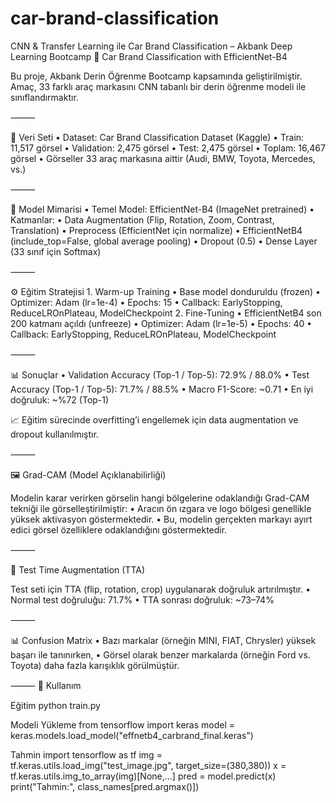 # car-brand-classification
CNN &amp; Transfer Learning ile Car Brand Classification – Akbank Deep Learning Bootcamp
🚗 Car Brand Classification with EfficientNet-B4

Bu proje, Akbank Derin Öğrenme Bootcamp kapsamında geliştirilmiştir.
Amaç, 33 farklı araç markasını CNN tabanlı bir derin öğrenme modeli ile sınıflandırmaktır.

⸻

📂 Veri Seti
	•	Dataset: Car Brand Classification Dataset (Kaggle)
	•	Train: 11,517 görsel
	•	Validation: 2,475 görsel
	•	Test: 2,475 görsel
	•	Toplam: 16,467 görsel
	•	Görseller 33 araç markasına aittir (Audi, BMW, Toyota, Mercedes, vs.)

⸻

🧠 Model Mimarisi
	•	Temel Model: EfficientNet-B4 (ImageNet pretrained)
	•	Katmanlar:
	•	Data Augmentation (Flip, Rotation, Zoom, Contrast, Translation)
	•	Preprocess (EfficientNet için normalize)
	•	EfficientNetB4 (include_top=False, global average pooling)
	•	Dropout (0.5)
	•	Dense Layer (33 sınıf için Softmax)

⸻

⚙️ Eğitim Stratejisi
	1.	Warm-up Training
	•	Base model donduruldu (frozen)
	•	Optimizer: Adam (lr=1e-4)
	•	Epochs: 15
	•	Callback: EarlyStopping, ReduceLROnPlateau, ModelCheckpoint
	2.	Fine-Tuning
	•	EfficientNetB4 son 200 katmanı açıldı (unfreeze)
	•	Optimizer: Adam (lr=1e-5)
	•	Epochs: 40
	•	Callback: EarlyStopping, ReduceLROnPlateau, ModelCheckpoint

⸻

📊 Sonuçlar
	•	Validation Accuracy (Top-1 / Top-5): 72.9% / 88.0%
	•	Test Accuracy (Top-1 / Top-5): 71.7% / 88.5%
	•	Macro F1-Score: ~0.71
	•	En iyi doğruluk: ~%72 (Top-1)

📈 Eğitim sürecinde overfitting’i engellemek için data augmentation ve dropout kullanılmıştır.

⸻

🖼️ Grad-CAM (Model Açıklanabilirliği)

Modelin karar verirken görselin hangi bölgelerine odaklandığı Grad-CAM tekniği ile görselleştirilmiştir:
	•	Aracın ön ızgara ve logo bölgesi genellikle yüksek aktivasyon göstermektedir.
	•	Bu, modelin gerçekten markayı ayırt edici görsel özelliklere odaklandığını göstermektedir.

⸻

🔮 Test Time Augmentation (TTA)

Test seti için TTA (flip, rotation, crop) uygulanarak doğruluk artırılmıştır.
	•	Normal test doğruluğu: 71.7%
	•	TTA sonrası doğruluk: ~73–74%

⸻

📊 Confusion Matrix
	•	Bazı markalar (örneğin MINI, FIAT, Chrysler) yüksek başarı ile tanınırken,
	•	Görsel olarak benzer markalarda (örneğin Ford vs. Toyota) daha fazla karışıklık görülmüştür.

⸻
🚀 Kullanım

Eğitim
python train.py

Modeli Yükleme
from tensorflow import keras
model = keras.models.load_model("effnetb4_carbrand_final.keras")

Tahmin
import tensorflow as tf
img = tf.keras.utils.load_img("test_image.jpg", target_size=(380,380))
x = tf.keras.utils.img_to_array(img)[None,...]
pred = model.predict(x)
print("Tahmin:", class_names[pred.argmax()])
